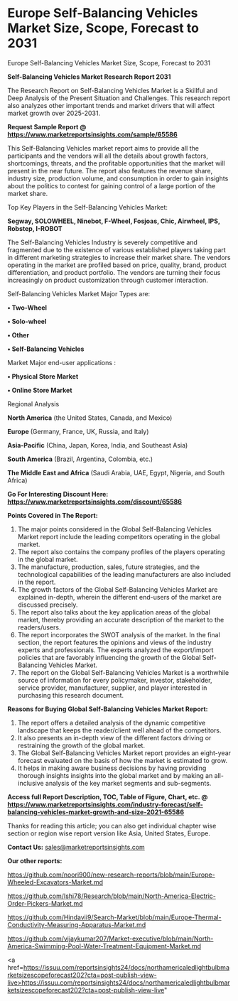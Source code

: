 # Europe Self-Balancing Vehicles Market Size, Scope, Forecast to 2031
Europe Self-Balancing Vehicles Market Size, Scope, Forecast to 2031

<strong>Self-Balancing Vehicles Market Research Report 2031</strong>

The Research Report on Self-Balancing Vehicles Market is a Skillful and Deep Analysis of the Present Situation and Challenges. This research report also analyzes other important trends and market drivers that will affect market growth over 2025-2031.

<strong>Request Sample Report @ <a href=https://www.marketreportsinsights.com/sample/65586>https://www.marketreportsinsights.com/sample/65586</a></strong>

This Self-Balancing Vehicles market report aims to provide all the participants and the vendors will all the details about growth factors, shortcomings, threats, and the profitable opportunities that the market will present in the near future. The report also features the revenue share, industry size, production volume, and consumption in order to gain insights about the politics to contest for gaining control of a large portion of the market share.

Top Key Players in the Self-Balancing Vehicles Market:

<strong>Segway, SOLOWHEEL, Ninebot, F-Wheel, Fosjoas, Chic, Airwheel, IPS, Robstep, I-ROBOT</strong>

The Self-Balancing Vehicles Industry is severely competitive and fragmented due to the existence of various established players taking part in different marketing strategies to increase their market share. The vendors operating in the market are profiled based on price, quality, brand, product differentiation, and product portfolio. The vendors are turning their focus increasingly on product customization through customer interaction.

Self-Balancing Vehicles Market Major Types are:

<strong>• Two-Wheel

• Solo-wheel

• Other

• Self-Balancing Vehicles</strong>

Market Major end-user applications :

<strong>• Physical Store Market

• Online Store Market</strong>

Regional Analysis

</u><strong><b>North America</b></strong> (the United States, Canada, and Mexico)

<strong><b>Europe </b></strong>(Germany, France, UK, Russia, and Italy)

<strong><b>Asia-Pacific</b></strong> (China, Japan, Korea, India, and Southeast Asia)

<strong><b>South America</b></strong> (Brazil, Argentina, Colombia, etc.)

<strong><b>The Middle East and Africa</b></strong> (Saudi Arabia, UAE, Egypt, Nigeria, and South Africa)

<strong>Go For Interesting Discount Here: <a href=https://www.marketreportsinsights.com/discount/65586>https://www.marketreportsinsights.com/discount/65586</a></strong>

<strong>Points Covered in The Report:</strong>
<ol>
  <li>The major points considered in the Global Self-Balancing Vehicles Market report include the leading competitors operating in the global market.</li>
  <li>The report also contains the company profiles of the players operating in the global market.</li>
  <li>The manufacture, production, sales, future strategies, and the technological capabilities of the leading manufacturers are also included in the report.</li>
  <li>The growth factors of the Global Self-Balancing Vehicles Market are explained in-depth, wherein the different end-users of the market are discussed precisely.</li>
  <li>The report also talks about the key application areas of the global market, thereby providing an accurate description of the market to the readers/users.</li>
  <li>The report incorporates the SWOT analysis of the market. In the final section, the report features the opinions and views of the industry experts and professionals. The experts analyzed the export/import policies that are favorably influencing the growth of the Global Self-Balancing Vehicles Market.</li>
  <li>The report on the Global Self-Balancing Vehicles Market is a worthwhile source of information for every policymaker, investor, stakeholder, service provider, manufacturer, supplier, and player interested in purchasing this research document.</li>
</ol>
<strong>Reasons for Buying Global Self-Balancing Vehicles Market Report:</strong>

<ol>
  <li>The report offers a detailed analysis of the dynamic competitive landscape that keeps the reader/client well ahead of the competitors.</li>
  <li>It also presents an in-depth view of the different factors driving or restraining the growth of the global market.</li>
  <li>The Global Self-Balancing Vehicles Market report provides an eight-year forecast evaluated on the basis of how the market is estimated to grow.</li>
  <li>It helps in making aware business decisions by having providing thorough insights insights into the global market and by making an all-inclusive analysis of the key market segments and sub-segments.</li>
</ol>
<strong>Access full Report Description, TOC, Table of Figure, Chart, etc. @ <a href=https://www.marketreportsinsights.com/industry-forecast/self-balancing-vehicles-market-growth-and-size-2021-65586>https://www.marketreportsinsights.com/industry-forecast/self-balancing-vehicles-market-growth-and-size-2021-65586</a></strong>


Thanks for reading this article; you can also get individual chapter wise section or region wise report version like Asia, United States, Europe.

<strong>Contact Us:</strong>
sales@marketreportsinsights.com

<strong>Our other reports:</strong>

<a href=https://github.com/noori900/new-research-reports/blob/main/Europe-Wheeled-Excavators-Market.md>https://github.com/noori900/new-research-reports/blob/main/Europe-Wheeled-Excavators-Market.md</a>

<a href=https://github.com/Ishi78/Research/blob/main/North-America-Electric-Order-Pickers-Market.md>https://github.com/Ishi78/Research/blob/main/North-America-Electric-Order-Pickers-Market.md</a>

<a href=https://github.com/Hindavii9/Search-Market/blob/main/Europe-Thermal-Conductivity-Measuring-Apparatus-Market.md>https://github.com/Hindavii9/Search-Market/blob/main/Europe-Thermal-Conductivity-Measuring-Apparatus-Market.md</a>

<a href=https://github.com/vijaykumar207/Market-executive/blob/main/North-America-Swimming-Pool-Water-Treatment-Equipment-Market.md>https://github.com/vijaykumar207/Market-executive/blob/main/North-America-Swimming-Pool-Water-Treatment-Equipment-Market.md</a>

<a href=https://issuu.com/reportsinsights24/docs/northamericaledlightbulbmarketsizescopeforecast202?cta=post-publish-view-live>https://issuu.com/reportsinsights24/docs/northamericaledlightbulbmarketsizescopeforecast202?cta=post-publish-view-live</a>"
